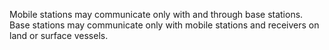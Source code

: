 Mobile stations may communicate only with and through base stations. Base stations may communicate only with mobile stations and receivers on land or surface vessels.


